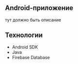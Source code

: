 ## Android-приложение
тут должно быть описание
## Технологии
- Android SDK
- Java
- Firebase Database